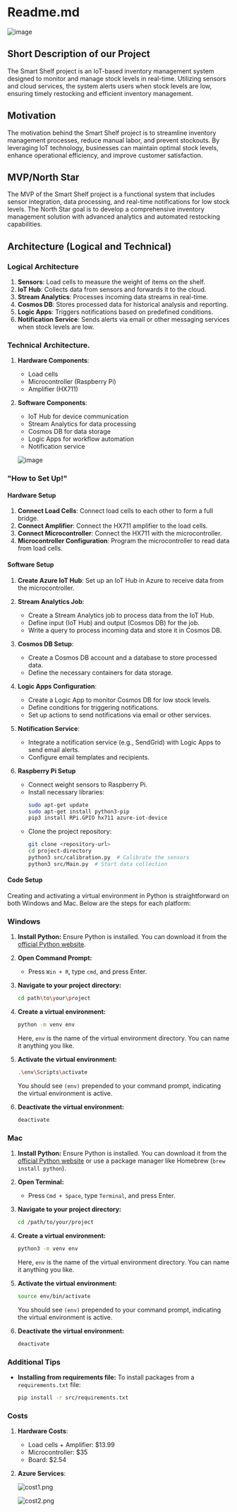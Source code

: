 # Readme.md

![image](https://github.com/user-attachments/assets/4b3d3244-ef37-4f2f-abc0-65cc674a48d0)

## Short Description of our Project
The Smart Shelf project is an IoT-based inventory management system designed to monitor and manage stock levels in real-time. Utilizing sensors and cloud services, the system alerts users when stock levels are low, ensuring timely restocking and efficient inventory management.

## Motivation
The motivation behind the Smart Shelf project is to streamline inventory management processes, reduce manual labor, and prevent stockouts. By leveraging IoT technology, businesses can maintain optimal stock levels, enhance operational efficiency, and improve customer satisfaction.

## MVP/North Star
The MVP of the Smart Shelf project is a functional system that includes sensor integration, data processing, and real-time notifications for low stock levels. The North Star goal is to develop a comprehensive inventory management solution with advanced analytics and automated restocking capabilities.

## Architecture (Logical and Technical)

### Logical Architecture
1. **Sensors**: Load cells to measure the weight of items on the shelf.
2. **IoT Hub**: Collects data from sensors and forwards it to the cloud.
3. **Stream Analytics**: Processes incoming data streams in real-time.
4. **Cosmos DB**: Stores processed data for historical analysis and reporting.
5. **Logic Apps**: Triggers notifications based on predefined conditions.
6. **Notification Service**: Sends alerts via email or other messaging services when stock levels are low.

### Technical Architecture. 

1. **Hardware Components**:
   - Load cells
   - Microcontroller (Raspberry Pi)
   - Amplifier (HX711)
2. **Software Components**:
   - IoT Hub for device communication
   - Stream Analytics for data processing
   - Cosmos DB for data storage
   - Logic Apps for workflow automation
   - Notification service

   ![image](https://github.com/user-attachments/assets/6860032f-a6f2-4fd8-9e8c-1da8eb512dfb)




### "How to Set Up!"

#### Hardware Setup
1. **Connect Load Cells**: Connect load cells to each other to form a full bridge.
2. **Connect Amplifier**: Connect the HX711 amplifier to the load cells.
3. **Connect Microcontroller**: Connect the HX711 with the microcontroller.
4. **Microcontroller Configuration**: Program the microcontroller to read data from load cells.

#### Software Setup
1. **Create Azure IoT Hub**: Set up an IoT Hub in Azure to receive data from the microcontroller.
2. **Stream Analytics Job**:
    - Create a Stream Analytics job to process data from the IoT Hub.
    - Define input (IoT Hub) and output (Cosmos DB) for the job.
    - Write a query to process incoming data and store it in Cosmos DB.
3. **Cosmos DB Setup**:
    - Create a Cosmos DB account and a database to store processed data.
    - Define the necessary containers for data storage.
4. **Logic Apps Configuration**:
    - Create a Logic App to monitor Cosmos DB for low stock levels.
    - Define conditions for triggering notifications.
    - Set up actions to send notifications via email or other services.
5. **Notification Service**:
    - Integrate a notification service (e.g., SendGrid) with Logic Apps to send email alerts.
    - Configure email templates and recipients.

1. **Raspberry Pi Setup**
    - Connect weight sensors to Raspberry Pi.
    - Install necessary libraries:
      ```bash
      sudo apt-get update
      sudo apt-get install python3-pip
      pip3 install RPi.GPIO hx711 azure-iot-device
      ```
    - Clone the project repository:
      ```bash
      git clone <repository-url>
      cd project-directory
      python3 src/calibration.py  # Calibrate the sensors
      python3 src/Main.py  # Start data collection
      ```
#### Code Setup

Creating and activating a virtual environment in Python is straightforward on both Windows and Mac. Below are the steps for each platform:

### Windows

1. **Install Python:** Ensure Python is installed. You can download it from the [official Python website](https://www.python.org/).
2. **Open Command Prompt:**
   - Press `Win + R`, type `cmd`, and press Enter.
3. **Navigate to your project directory:**

   ```sh
   cd path\to\your\project
   ```
4. **Create a virtual environment:**

   ```sh
   python -m venv env
   ```

   Here, `env` is the name of the virtual environment directory. You can name it anything you like.
5. **Activate the virtual environment:**

   ```sh
   .\env\Scripts\activate
   ```

   You should see `(env)` prepended to your command prompt, indicating the virtual environment is active.
6. **Deactivate the virtual environment:**

   ```sh
   deactivate
   ```

### Mac

1. **Install Python:** Ensure Python is installed. You can download it from the [official Python website](https://www.python.org/) or use a package manager like Homebrew (`brew install python`).
2. **Open Terminal:**
   - Press `Cmd + Space`, type `Terminal`, and press Enter.
3. **Navigate to your project directory:**

   ```sh
   cd /path/to/your/project
   ```
4. **Create a virtual environment:**

   ```sh
   python3 -m venv env
   ```

   Here, `env` is the name of the virtual environment directory. You can name it anything you like.
5. **Activate the virtual environment:**

   ```sh
   source env/bin/activate
   ```

   You should see `(env)` prepended to your command prompt, indicating the virtual environment is active.
6. **Deactivate the virtual environment:**

   ```sh
   deactivate
   ```

### Additional Tips

- **Installing from requirements file:** To install packages from a `requirements.txt` file:

  ```sh
  pip install -r src/requirements.txt
  ```

### Costs
1. **Hardware Costs**:
    - Load cells + Amplifier: $13.99
    - Microcontroller: $35
    - Board: $2.54
2. **Azure Services**:
    
    ![cost1.png](load-cell/images/cost1.png)

    ![cost2.png](load-cell/images/cost2.png)


